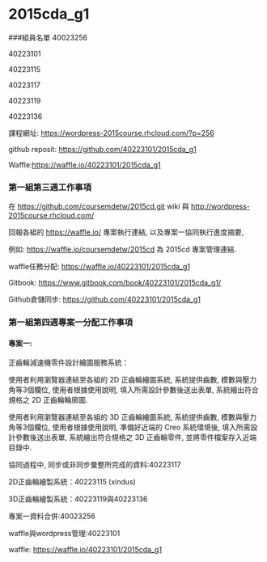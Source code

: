 # 2015cda_g1

###組員名單
40023256

40223101

40223115

40223117

40223119

40223136

課程網址: https://wordpress-2015course.rhcloud.com/?p=256 

github reposit: https://github.com/40223101/2015cda_g1

Waffle:https://waffle.io/40223101/2015cda_g1



### 第一組第三週工作事項



在 https://github.com/coursemdetw/2015cd.git wiki 與 http://wordpress-2015course.rhcloud.com/ 

回報各組的 https://waffle.io/ 專案執行連結, 以及專案一協同執行進度摘要, 

例如: https://waffle.io/coursemdetw/2015cd 為 2015cd 專案管理連結.

 

waffle任務分配: https://waffle.io/40223101/2015cda_g1

Gitbook: https://www.gitbook.com/book/40223101/2015cda_g1/

Github倉儲同步: https://github.com/40223101/2015cda_g1


### 第一組第四週專案一分配工作事項

#### 專案一:


正齒輪減速機零件設計繪圖服務系統：

使用者利用瀏覽器連結至各組的 2D 正齒輪繪圖系統, 系統提供齒數, 模數與壓力角等3個欄位, 使用者根據使用說明, 填入所需設計參數後送出表單, 系統繪出符合規格之 2D 正齒輪輪廓圖.

使用者利用瀏覽器連結至各組的 3D 正齒輪繪圖系統, 系統提供齒數, 模數與壓力角等3個欄位,
使用者根據使用說明, 準備好近端的 Creo 系統環境後, 填入所需設計參數後送出表單,
系統繪出符合規格之 3D 正齒輪零件, 並將零件檔案存入近端目錄中.

協同過程中, 同步或非同步彙整所完成的資料:40223117

2D正齒輪繪製系統：40223115 (xindus)

3D正齒輪繪製系統：40223119與40223136

專案一資料合併:40023256

waffle與wordpress管理:40223101

waffle: https://waffle.io/40223101/2015cda_g1

